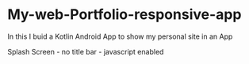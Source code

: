 # My-web-Portfolio-responsive-app

In this I buid a Kotlin Android App to show my personal site in an App


  Splash Screen  -  no title bar  -  javascript enabled

